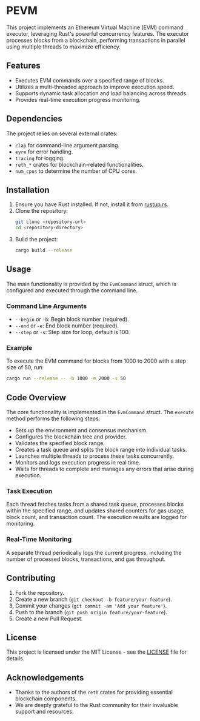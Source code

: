 # PEVM

This project implements an Ethereum Virtual Machine (EVM) command executor, leveraging Rust's powerful concurrency features. The executor processes blocks from a blockchain, performing transactions in parallel using multiple threads to maximize efficiency.

## Features

- Executes EVM commands over a specified range of blocks.
- Utilizes a multi-threaded approach to improve execution speed.
- Supports dynamic task allocation and load balancing across threads.
- Provides real-time execution progress monitoring.

## Dependencies

The project relies on several external crates:

- `clap` for command-line argument parsing.
- `eyre` for error handling.
- `tracing` for logging.
- `reth_*` crates for blockchain-related functionalities.
- `num_cpus` to determine the number of CPU cores.

## Installation

1. Ensure you have Rust installed. If not, install it from [rustup.rs](https://rustup.rs).
2. Clone the repository:
    ```sh
    git clone <repository-url>
    cd <repository-directory>
    ```
3. Build the project:
    ```sh
    cargo build --release
    ```

## Usage

The main functionality is provided by the `EvmCommand` struct, which is configured and executed through the command line.

### Command Line Arguments

- `--begin` or `-b`: Begin block number (required).
- `--end` or `-e`: End block number (required).
- `--step` or `-s`: Step size for loop, default is 100.

### Example

To execute the EVM command for blocks from 1000 to 2000 with a step size of 50, run:
```sh
cargo run --release -- -b 1000 -e 2000 -s 50
```

## Code Overview

The core functionality is implemented in the `EvmCommand` struct. The `execute` method performs the following steps:

- Sets up the environment and consensus mechanism.
- Configures the blockchain tree and provider.
- Validates the specified block range.
- Creates a task queue and splits the block range into individual tasks.
- Launches multiple threads to process these tasks concurrently.
- Monitors and logs execution progress in real time.
- Waits for threads to complete and manages any errors that arise during execution.

### Task Execution

Each thread fetches tasks from a shared task queue, processes blocks within the specified range, and updates shared counters for gas usage, block count, and transaction count. The execution results are logged for monitoring.

### Real-Time Monitoring

A separate thread periodically logs the current progress, including the number of processed blocks, transactions, and gas throughput.

## Contributing

1. Fork the repository.
2. Create a new branch (`git checkout -b feature/your-feature`).
3. Commit your changes (`git commit -am 'Add your feature'`).
4. Push to the branch (`git push origin feature/your-feature`).
5. Create a new Pull Request.

## License

This project is licensed under the MIT License - see the [LICENSE](LICENSE) file for details.

## Acknowledgements

- Thanks to the authors of the `reth` crates for providing essential blockchain components.
- We are deeply grateful to the Rust community for their invaluable support and resources.



